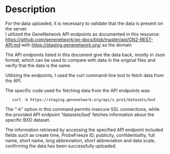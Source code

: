 # **Description**

For the data uploaded, it is necessary to validate that the data is present on the server.  
I utilized the GeneNetwork API endpoints as documented in this resource: https://github.com/genenetwork/gn-docs/blob/master/api/GN2-REST-API.md with https://staging.genenetwork.org/ as the domain

The API endpoints listed in this document give the data back, mostly in Json format, which can be used to compare with data in the original files and verify that the data is the same.

Utilizing the endpoints, I used the curl command-line tool to fetch data from the API.

The specific code used for fetching data from the API endpoints was:

       curl -k https://staging.genenetwork.org/api/v_pre1/datasets/bxd
 
The “-k” option in this command permits insecure SSL connections, while the provided API endpoint “datasets/bxd’ fetches information about the specific BXD dataset. 

The information retrieved by accessing the specified API endpoint included fields such as create time, ProbeFreeze ID, publicity, confidentiality, full name, short name, long abbreviation, short abbreviation and data scale, confirming the data has been successfully uploaded.
